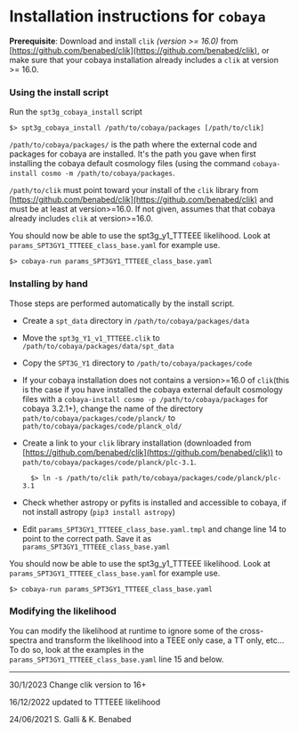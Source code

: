 # Installation instructions for `cobaya`

**Prerequisite**:
Download and install `clik` _(version >= 16.0)_ from [https://github.com/benabed/clik](https://github.com/benabed/clik), or make sure that your cobaya installation already includes a `clik` at version >= 16.0.

### Using the install script
Run the `spt3g_cobaya_install` script 
	
	$> spt3g_cobaya_install /path/to/cobaya/packages [/path/to/clik]

`/path/to/cobaya/packages/` is the path where the external code and packages for cobaya are installed. It's the path you gave when first installing the cobaya default cosmology files (using the command `cobaya-install cosmo -m /path/to/cobaya/packages`.
	
`/path/to/clik` must point toward your install of the `clik` library from [https://github.com/benabed/clik](https://github.com/benabed/clik) and must be at least at version>=16.0. If not given, assumes that that cobaya already includes `clik` at version>=16.0.


You should now be able to use the spt3g_y1_TTTEEE likelihood. Look at `params_SPT3GY1_TTTEEE_class_base.yaml` for example use.

	$> cobaya-run params_SPT3GY1_TTTEEE_class_base.yaml

### Installing by hand
Those steps are performed automatically by the install script.

- Create a `spt_data` directory in `/path/to/cobaya/packages/data`
- Move the `spt3g_Y1_v1_TTTEEE.clik` to `/path/to/cobaya/packages/data/spt_data`
- Copy the `SPT3G_Y1` directory to `/path/to/cobaya/packages/code`
- If your cobaya installation does not contains a version>=16.0 of `clik`(this is the case if you have installed the cobaya external default cosmology files with a `cobaya-install cosmo -p /path/to/cobaya/packages` for cobaya 3.2.1+), change the name of the directory `path/to/cobaya/packages/code/planck/` to  `path/to/cobaya/packages/code/planck_old/` 
- Create a link to your `clik` library installation (downloaded from [https://github.com/benabed/clik](https://github.com/benabed/clik)) to `path/to/cobaya/packages/code/planck/plc-3.1`.

		$> ln -s /path/to/clik path/to/cobaya/packages/code/planck/plc-3.1
	
- Check whether astropy or pyfits is installed and accessible to cobaya, if not install astropy (`pip3 install astropy`)

- Edit `params_SPT3GY1_TTTEEE_class_base.yaml.tmpl` and  change line 14 to point to the correct path. Save it as `params_SPT3GY1_TTTEEE_class_base.yaml`

You should now be able to use the spt3g_y1_TTTEEE likelihood. Look at `params_SPT3GY1_TTTEEE_class_base.yaml` for example use.

	$> cobaya-run params_SPT3GY1_TTTEEE_class_base.yaml

### Modifying the likelihood
You can modify the likelihood at runtime to ignore some of the cross-spectra and transform the likelihood into a TEEE only case, a TT only, etc...
To do so, look at the examples in the  `params_SPT3GY1_TTTEEE_class_base.yaml` line 15 and below.

----------
30/1/2023
Change clik version to 16+

16/12/2022
updated to TTTEEE likelihood

24/06/2021
S. Galli & K. Benabed 

